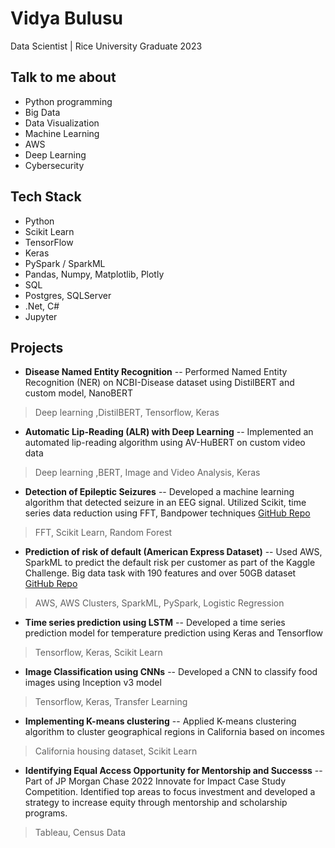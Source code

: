 

# Vidya Bulusu

 Data Scientist | Rice University Graduate 2023

## Talk to me about

 - Python programming 
 - Big Data 
 - Data Visualization 
 - Machine Learning 
 - AWS 
 - Deep Learning 
 - Cybersecurity 

## Tech Stack 

 - Python
 - Scikit Learn
 - TensorFlow
 - Keras 
 - PySpark / SparkML
 - Pandas, Numpy, Matplotlib, Plotly
 - SQL
 - Postgres, SQLServer
 - .Net, C#
 - Jupyter 

## Projects

 - **Disease Named Entity Recognition** 
 -- Performed Named Entity Recognition (NER) on NCBI-Disease dataset using DistilBERT and custom model, NanoBERT
   
> Deep learning ,DistilBERT, Tensorflow, Keras 

- **Automatic Lip-Reading (ALR) with Deep Learning** 
 -- Implemented an automated lip-reading algorithm using AV-HuBERT on custom video data
   
> Deep learning ,BERT, Image and Video Analysis, Keras

 - **Detection of Epileptic Seizures** 
 -- Developed a machine learning algorithm that detected seizure in an EEG signal. Utilized Scikit, time series data reduction using FFT, Bandpower techniques 
 [GitHub Repo](https://github.com/vidyabulusu/SeizureDetection/)

> FFT, Scikit Learn, Random Forest

 - **Prediction of risk of default (American Express Dataset)**
 -- Used AWS, SparkML to predict the default risk per customer as part of the Kaggle Challenge. Big data task with 190 features and over 50GB dataset
[GitHub Repo](https://github.com/vidyabulusu/AmexDefaultPrediction)

> AWS, AWS Clusters, SparkML, PySpark, Logistic Regression

 - **Time series prediction using LSTM** 
 -- Developed a time series prediction model for temperature prediction using Keras and Tensorflow

> Tensorflow, Keras, Scikit Learn

- **Image Classification using CNNs**
-- Developed a CNN to classify food images using Inception v3 model

> Tensorflow, Keras, Transfer Learning

- **Implementing K-means clustering**
-- Applied K-means clustering algorithm to cluster geographical regions in California based on incomes
> California housing dataset, Scikit Learn

 - **Identifying Equal Access Opportunity for Mentorship and Successs** 
 -- Part of JP Morgan Chase 2022 Innovate for Impact Case Study Competition. Identified top areas to focus investment and developed a strategy to increase equity through mentorship and scholarship programs.

> Tableau, Census Data


